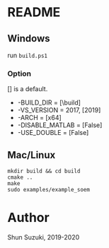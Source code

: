# README #

## Windows ##

run `build.ps1`

### Option ###

[] is a default.

* -BUILD_DIR = [\build]
* -VS_VERSION = 2017, [2019]
* -ARCH = [x64]
* -DISABLE_MATLAB = [False]
* -USE_DOUBLE = [False]

## Mac/Linux ##

```
mkdir build && cd build
cmake ..
make
sudo examples/example_soem
```

# Author #

Shun Suzuki, 2019-2020
